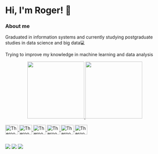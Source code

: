  # Hi, I'm Roger! :wave:

### About me
Graduated in information systems and currently studying postgraduate studies in data science and big data💻

Trying to improve my knowledge in machine learning and data analysis

<div align="center">
  <a href="https://github.com/theroogers">
  <img height="180em" src="https://github-readme-stats.vercel.app/api?username=theroogers&show_icons=true&theme=dark&include_all_commits=true&count_private=true"/>
  <img height="180em" src="https://github-readme-stats.vercel.app/api/top-langs/?username=theroogers&layout=compact&langs_count=7&theme=dark"/>
</div>
 <div style="display: inline_block"><br>
  <img align="center" alt="Theroogers-Flutter" height="30" width="40" src="https://cdn.jsdelivr.net/gh/devicons/devicon/icons/flutter/flutter-original.svg">
  <img align="center" alt="Theroogers-Dart" height="30" width="40" src="https://cdn.jsdelivr.net/gh/devicons/devicon/icons/dart/dart-plain-wordmark.svg">
  <img align="center" alt="Theroogers-MySQL" height="30" width="40" src="https://cdn.jsdelivr.net/gh/devicons/devicon/icons/mysql/mysql-original.svg">
  <img align="center" alt="Theroogers-Android" height="30" width="40" src="https://cdn.jsdelivr.net/gh/devicons/devicon/icons/android/android-plain.svg">
  <img align="center" alt="Theroogers-Unity" height="30" width="40" src="https://cdn.jsdelivr.net/gh/devicons/devicon/icons/unity/unity-original.svg">
  <img align="center" alt="Theroogers-HTML" height="30" width="40" src="https://cdn.jsdelivr.net/gh/devicons/devicon/icons/html5/html5-original-wordmark.svg">
</div>

 ##
 
 <div> 
  <a href="https://www.linkedin.com/in/rogeraraujo04" target="_blank"><img src="https://img.shields.io/badge/LinkedIn-0077B5?style=for-the-badge&logo=linkedin&logoColor=white" target="_blank"></a>
  <a href="https://instagram.com/theroogers" target="_blank"><img src="https://img.shields.io/badge/-Instagram-%23E4405F?style=for-the-badge&logo=instagram&logoColor=white" target="_blank"></a>
  <a href = "mailto:theroogers@gmail.com"><img src="https://img.shields.io/badge/-Gmail-%23333?style=for-the-badge&logo=gmail&logoColor=white" target="_blank"></a> 
</div>
